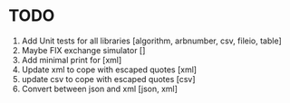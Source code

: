 # TODO

1) Add Unit tests for all libraries				[algorithm, arbnumber, csv, fileio, table]
2) Maybe FIX exchange simulator					[]
3) Add minimal print for						[xml]
4) Update xml to cope with escaped quotes		[xml]
5) update csv to cope with escaped quotes		[csv]
6) Convert between json and xml					[json, xml]

